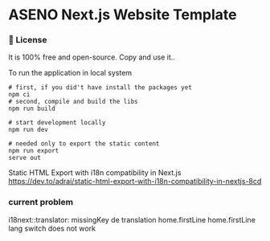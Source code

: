 # ASENO Next.js Website Template

### 📄 License
It is 100% free and open-source. Copy and use it..

To run the application in local system
```
# first, if you did't have install the packages yet
npm ci
# second, compile and build the libs
npm run build

# start development locally
npm run dev

# needed only to export the static content
npm run export
serve out
```

Static HTML Export with i18n compatibility in Next.js 
https://dev.to/adrai/static-html-export-with-i18n-compatibility-in-nextjs-8cd

### current problem
i18next::translator: missingKey de translation home.firstLine home.firstLine
lang switch does not work